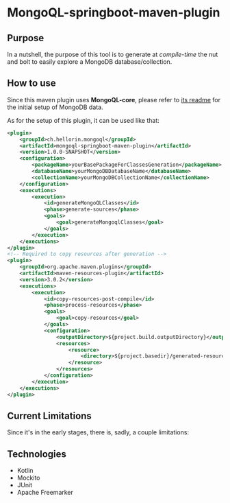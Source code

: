 # MongoQL-springboot-maven-plugin

## Purpose
In a nutshell, the purpose of this tool is to generate at *compile-time* the nut and bolt to easily explore a MongoDB database/collection.

## How to use
Since this maven plugin uses **MongoQL-core**, please refer to [its readme](https://github.com/Hellorin/MongoQL-core) for the initial setup of MongoDB data.

As for the setup of this plugin, it can be used like that:
```xml
<plugin>
    <groupId>ch.hellorin.mongoql</groupId>
    <artifactId>mongoql-springboot-maven-plugin</artifactId>
    <version>1.0.0-SNAPSHOT</version>
    <configuration>
        <packageName>yourBasePackageForClassesGeneration</packageName>
        <databaseName>yourMongoDBDatabaseName</databaseName>
        <collectionName>yourMongoDBCollectionName</collectionName>
    </configuration>
    <executions>
        <execution>
            <id>generateMongoQLClasses</id>
            <phase>generate-sources</phase>
            <goals>
                <goal>generateMongoqlClasses</goal>
            </goals>
        </execution>
    </executions>
</plugin>
<!-- Required to copy resources after generation -->
<plugin>
    <groupId>org.apache.maven.plugins</groupId>
    <artifactId>maven-resources-plugin</artifactId>
    <version>3.0.2</version>
    <executions>
        <execution>
            <id>copy-resources-post-compile</id>
            <phase>process-resources</phase>
            <goals>
                <goal>copy-resources</goal>
            </goals>
            <configuration>
                <outputDirectory>${project.build.outputDirectory}</outputDirectory>
                <resources>
                    <resource>
                        <directory>${project.basedir}/generated-resources</directory>
                    </resource>
                </resources>
            </configuration>
        </execution>
    </executions>
</plugin>
```

## Current Limitations
Since it's in the early stages, there is, sadly, a couple limitations:

## Technologies
- Kotlin
- Mockito
- JUnit
- Apache Freemarker
